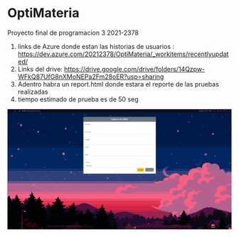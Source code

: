 # OptiMateria
Proyecto final de programacion 3 2021-2378
1. links de Azure donde estan las historias de usuarios : https://dev.azure.com/20212378/OptiMateria/_workitems/recentlyupdated/
2. Links del drive: https://drive.google.com/drive/folders/14Qzpw-WFkQ87UfG8nXMoNEPa2Fm28oER?usp=sharing
3. Adentro habra un report.html donde estara el reporte de las pruebas realizadas
4. tiempo estimado de prueba es de 50 seg


![Pagina web](Aplicacion/img/web.png)
